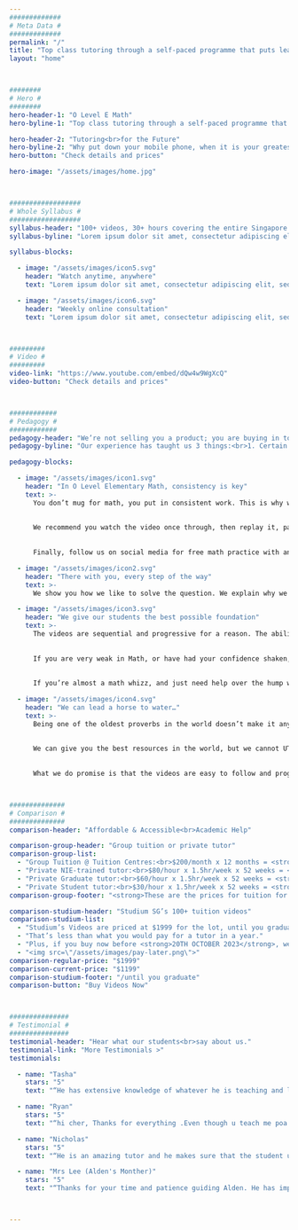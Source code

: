 ```yaml
---
#############
# Meta Data #
#############
permalink: "/"
title: "Top class tutoring through a self-paced programme that puts learning in the palm of your hand"
layout: "home"



########
# Hero #
########
hero-header-1: "O Level E Math"
hero-byline-1: "Top class tutoring through a self-paced programme that puts learning in the palm of your hand."

hero-header-2: "Tutoring<br>for the Future"
hero-byline-2: "Why put down your mobile phone, when it is your greatest tool for learning?"
hero-button: "Check details and prices"

hero-image: "/assets/images/home.jpg"



##################
# Whole Syllabus #
##################
syllabus-header: "100+ videos, 30+ hours covering the entire Singapore O Level Elementary Math Syllabus in the palm of your hand"
syllabus-byline: "Lorem ipsum dolor sit amet, consectetur adipiscing elit, sed do eiusmod tempor incididunt ut labore et dolore magna aliqua minim veniam."

syllabus-blocks:

  - image: "/assets/images/icon5.svg"
    header: "Watch anytime, anywhere"
    text: "Lorem ipsum dolor sit amet, consectetur adipiscing elit, sed do eiusmod tempor incididunt."

  - image: "/assets/images/icon6.svg"
    header: "Weekly online consultation"
    text: "Lorem ipsum dolor sit amet, consectetur adipiscing elit, sed do eiusmod tempor incididunt."



#########
# Video #
#########
video-link: "https://www.youtube.com/embed/dQw4w9WgXcQ"
video-button: "Check details and prices"



############
# Pedagogy #
############
pedagogy-header: "We’re not selling you a product; you are buying in to our pedagogy."
pedagogy-byline: "Our experience has taught us 3 things:<br>1. Certain methods work, for any student;<br>2. The process IS the result; and<br>3. We’re good, but we’re only half the story.<br><br>That’s why we’re not selling you a product; you are buying in to our pedagogy. For our videos to work, accept these tenets:"

pedagogy-blocks:

  - image: "/assets/images/icon1.svg"
    header: "In O Level Elementary Math, consistency is key"
    text: >-
      You don’t mug for math, you put in consistent work. This is why we advocate 30 to 60 mins of math practice daily. With over 100 videos covering the entire O-Level E-Math syllabus, there are tonnes of material for you to practice on.
      
      
      We recommend you watch the video once through, then replay it, pausing once the question is shown to attempt it without guidance, and see if you can get it right. When you’ve got it right, practice on similar questions from your textbook or assessment book.
      
      
      Finally, follow us on social media for free math practice with answers #Mathicine. And of course, so we can nag you to practice!

  - image: "/assets/images/icon2.svg"
    header: "There with you, every step of the way"
    text: >-
      We show you how we like to solve the question. We explain why we do it this way. We expose you to other methods. And everything is colour-coded and spelt out for you. We assume nothing. While you’re working through the videos, we’re still with you, and our tutors hold a weekly free consultation.

  - image: "/assets/images/icon3.svg"
    header: "We give our students the best possible foundation"
    text: >-
      The videos are sequential and progressive for a reason. The ability to do some questions is contingent on knowledge of other topics.
      
      
      If you are very weak in Math, or have had your confidence shaken, work through the videos in sequence. If you find some topics easier, you can always increase playback speed and get through them more quickly.
      
      
      If you’re almost a math whizz, and just need help over the hump with some topics, then feel free to jump around.

  - image: "/assets/images/icon4.svg"
    header: "We can lead a horse to water…"
    text: >-
      Being one of the oldest proverbs in the world doesn’t make it any less true!
      
      
      We can give you the best resources in the world, but we cannot UTILISE them for you. If you are looking for a magic pill that will turn you into a Math genius with no effort on your part, you’ve come to the wrong place.
      
      
      What we do promise is that the videos are easy to follow and progressive in a way that will build your confidence, and if you stick with it, Math will soon FEEL like it takes no effort at all.



##############
# Comparison #
##############
comparison-header: "Affordable & Accessible<br>Academic Help"

comparison-group-header: "Group tuition or private tutor"
comparison-group-list:
  - "Group Tuition @ Tuition Centres:<br>$200/month x 12 months = <strong>$2400</strong>"
  - "Private NIE-trained tutor:<br>$80/hour x 1.5hr/week x 52 weeks = <strong>$6240</strong>"
  - "Private Graduate tutor:<br>$60/hour x 1.5hr/week x 52 weeks = <strong>$4680</strong>"
  - "Private Student tutor:<br>$30/hour x 1.5hr/week x 52 weeks = <strong>$2340</strong>"
comparison-group-footer: "<strong>These are the prices for tuition for 1 year.</strong> You will need 1-5 years of tuition for secondary school."

comparison-studium-header: "Studium SG’s 100+ tuition videos"
comparison-studium-list:
  - "Studium’s Videos are priced at $1999 for the lot, until you graduate."
  - "That’s less than what you would pay for a tutor in a year."
  - "Plus, if you buy now before <strong>20TH OCTOBER 2023</strong>, we’ll give it to you at $1199!"
  - "<img src=\"/assets/images/pay-later.png\">"
comparison-regular-price: "$1999"
comparison-current-price: "$1199"
comparison-studium-footer: "/until you graduate"
comparison-button: "Buy Videos Now"



###############
# Testimonial #
###############
testimonial-header: "Hear what our students<br>say about us."
testimonial-link: "More Testimonials >"
testimonials:

  - name: "Tasha"
    stars: "5"
    text: "“He has extensive knowledge of whatever he is teaching and leaves no question unanswered. He's a teacher who makes the effort for your academic benefit. Aside from being a great teacher, he has also nurtured me not only to be a better student, but a better person as well. He has been with me throughout the highs and lows of my senior year and never gave up on me as his student.”"

  - name: "Ryan"
    stars: "5"
    text: "“hi cher, Thanks for everything .Even though u teach me poa only but u would still give ur advice for other subjects such as english and math. i’m very grateful for having a tutor like you. i was clueless at first but after ur guidance i was able to do well and understand a lot more. Even i don’t understand the question you would take ur time just to explain everything to me step by step and walk me through then questions. you have also prepared me well for olvls”"

  - name: "Nicholas"
    stars: "5"
    text: "“He is an amazing tutor and he makes sure that the student understands before moving on and he test students to make sure they fully understand.”"

  - name: "Mrs Lee (Alden's Monther)"
    stars: "5"
    text: "“Thanks for your time and patience guiding Alden. He has improved tremendously in his E Math. If not for your lessons, he won’t be getting his A’s. God Bless!”"



---
```

